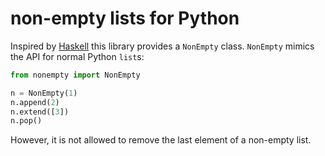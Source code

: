 # non-empty lists for Python

Inspired by [Haskell](https://hackage.haskell.org/package/base-4.21.0.0/docs/Data-List-NonEmpty.html) this library provides a `NonEmpty` class.
`NonEmpty` mimics the API for normal Python `list`s:

```python
from nonempty import NonEmpty

n = NonEmpty(1)
n.append(2)
n.extend([3])
n.pop()
```

However, it is not allowed to remove the last element of a non-empty list.
